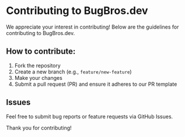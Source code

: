 # Contributing to BugBros.dev

We appreciate your interest in contributing! Below are the guidelines for contributing to BugBros.dev.

## How to contribute:
1. Fork the repository
2. Create a new branch (e.g., `feature/new-feature`)
3. Make your changes
4. Submit a pull request (PR) and ensure it adheres to our PR template

## Issues
Feel free to submit bug reports or feature requests via GitHub Issues.

Thank you for contributing!
